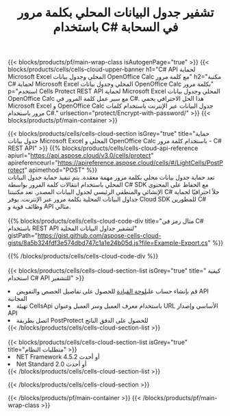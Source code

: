 ﻿---
title:  تشفير جدول البيانات المحلي بكلمة مرور باستخدام C# في السحابة
description:  Cloud APIs & SDKs لحماية Microsoft Excel & OpenOffice Calc مع C#. تشفير جداول البيانات المحلية بكلمة مرور بواسطة Cells Cloud API SDK لـ C#.
url: /ar/net/protect/encrypt-with-password/
---
{{< blocks/products/pf/main-wrap-class isAutogenPage="true" >}}
{{< blocks/products/cells/cells-cloud-upper-banner h1="C# API لحماية Microsoft Excel المحلي وجدول بيانات OpenOffice Calc مع كلمة مرور" h2="مكتبة C# لحماية Microsoft Excel المحلي وجدول بيانات OpenOffice Calc بكلمة مرور" p="استخدم Cells Protect REST API لحماية Microsoft Excel المحلي وجدول بيانات OpenOffice Calc مع سير عمل كلمة المرور في C#. هذا الحل الاحترافي يحمي Microsoft Excel و OpenOffice Calc جدول البيانات عبر الإنترنت باستخدام كلمات مرور باستخدام C#." urlsection="protect/Encrypt-with-password/" >}}
{{< blocks/products/pf/main-container >}}

{{< blocks/products/cells/cells-cloud-section isGrey="true" title="حماية جدول بيانات Microsoft Excel المحلي و OpenOffice Calc باستخدام كلمة مرور - C# REST API" >}}
{{% blocks/products/cells/cells-cloud-api-reference apiurl="https://api.aspose.cloud/v3.0/cells/protect" apireferenceurl="https://apireference.aspose.cloud/cells/#/LightCells/PostProtect" apimethod="POST" %}}
<br/>
تعد حماية جدول بيانات محلي بكلمة مرور مهمة معقدة. يتم تنفيذ حماية جدول البيانات المحلي باستخدام انتقالات كلمة المرور بواسطة C# SDK مع الحفاظ على المحتوى الإنشائي والمنطقي الرئيسي لجدول البيانات المصدر. تعد مكتبتنا C# حلاً احترافيًا لحماية جداول البيانات المحلية بكلمة مرور عبر الإنترنت. يوفر Cloud SDK للمطورين C# وظائف قوية و API مثالي.
<br/>
<br/>
{{% blocks/products/cells/cells-cloud-code-div title="مثال رمز في C# باستخدام REST API لتشفير جداول البيانات المحلية" gistPath="https://gist.github.com/aspose-cells-cloud-gists/8a5b324fdf3e574dbd747c1a1e24b05d.js?file=Example-Export.cs" %}}
  
{{% /blocks/products/cells/cells-cloud-code-div %}}
<br/>
<br/>
{{< blocks/products/cells/cells-cloud-section-list isGrey="true" title=" كيفية استخدام C# API للتشفير" >}}
<li> قم بإنشاء حساب على<a href="https://dashboard.aspose.cloud/">لوحة القيادة</a> للحصول على تفاصيل الحصص والتفويض API المجانية</li>
<li>تهيئة CellsApi باستخدام معرف العميل وسر العميل وعنوان URL الأساسي وإصدار API</li>
<li>اتصل بطريقة PostProtect للحصول على الدفق الناتج</li>
{{< /blocks/products/cells/cells-cloud-section-list >}}
<br/>
<br/>
{{< blocks/products/cells/cells-cloud-section-list isGrey="true" title="متطلبات النظام" >}}
<li>NET Framework 4.5.2 أو أحدث</li>
<li>Net Standard 2.0 أو أحدث</li>
{{< /blocks/products/cells/cells-cloud-section-list >}}

{{< /blocks/products/cells/cells-cloud-section >}}

{{< /blocks/products/pf/main-container >}}
{{< /blocks/products/pf/main-wrap-class >}}
